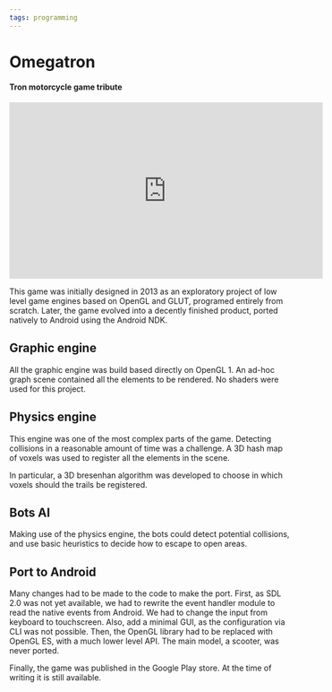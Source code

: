 ```yaml
---
tags: programming
---
```


# Omegatron
#### Tron motorcycle game tribute

<iframe
width="560" height="315"
src="https://www.youtube-nocookie.com/embed/7PVa1jbLogU?rel=0"
frameborder="0" webkitallowfullscreen mozallowfullscreen allowfullscreen
allow="autoplay; encrypted-media"
class="lazyload">
</iframe>

This game was initially designed in 2013 as an exploratory project of low level
game engines based on OpenGL and GLUT, programed entirely from scratch. Later,
the game evolved into a decently finished product, ported natively to Android
using the Android NDK.

## Graphic engine

All the graphic engine was build based directly on OpenGL 1. An ad-hoc graph
scene contained all the elements to be rendered. No shaders were used for this
project.

## Physics engine

This engine was one of the most complex parts of the game. Detecting collisions
in a reasonable amount of time was a challenge. A 3D hash map of voxels was used
to register all the elements in the scene. 

In particular, a 3D bresenhan algorithm was developed to choose in which voxels
should the trails be registered.

## Bots AI

Making use of the physics engine, the bots could detect potential collisions,
and use basic heuristics to decide how to escape to open areas.

## Port to Android

Many changes had to be made to the code to make the port. First, as SDL
2.0 was not yet available, we had to rewrite the event handler module to read
the native events from Android. We had to change the input from keyboard to
touchscreen. Also, add a minimal GUI, as the configuration via CLI was not
possible. Then, the OpenGL library had to be replaced with OpenGL ES, with a much
lower level API. The main model, a scooter, was never ported.

Finally, the game was published in the Google Play store. At the time of writing
it is still available.

